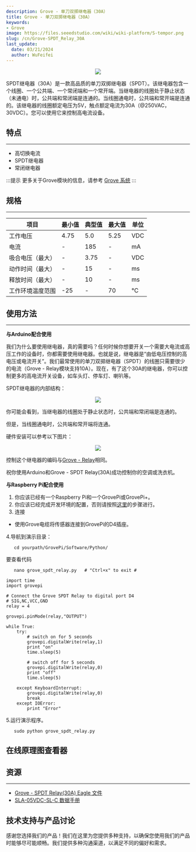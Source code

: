 ```yaml
---
description: Grove - 单刀双掷继电器（30A）
title: Grove - 单刀双掷继电器（30A）
keywords:
- Grove
image: https://files.seeedstudio.com/wiki/wiki-platform/S-tempor.png
slug: /cn/Grove-SPDT_Relay_30A
last_update:
  date: 03/21/2024
  author: WuFeifei
---
```


<div align="center"><img width={1000} src="https://files.seeedstudio.com/wiki/Grove-SPDT_Relay_30A/img/SPDT_Relay_01.jpg" /></div>

SPDT继电器（30A）是一款高品质的单刀双掷继电器（SPDT）。该继电器包含一个线圈、一个公共端、一个常闭端和一个常开端。当继电器的线圈处于静止状态（未通电）时，公共端和常闭端是连通的。当线圈通电时，公共端和常开端是连通的。该继电器的线圈额定电压为5V，触点额定电流为30A（@250VAC，30VDC）。您可以使用它来控制高电流设备。

## 特点

---

- 高切换电流
- SPDT继电器
- 常闭继电器

:::提示
  更多关于Grove模块的信息，请参考 [Grove 系统](https://wiki.seeedstudio.com/Grove_System/)
:::

## 规格

---
|项目| 最小值 | 典型值 | 最大值 | 单位 |
|---|---|---|---|---|
|工作电压| 4.75| 5.0| 5.25 |VDC|
|电流 |-|185|-| mA|
|吸合电压（最大） |-|3.75|-| VDC|
|动作时间（最大）|-| 15|-| ms|
|释放时间（最大）|-| 10|-| ms|
|工作环境温度范围| -25| - |70 |°C|

## 使用方法

---
**与Arduino配合使用**

我们为什么要使用继电器，真的需要吗？任何时候你想要开关一个需要大电流或高压工作的设备时，你都需要使用继电器。也就是说，继电器是“由低电压控制的高电压或电流开关”。我们最常使用的单刀双掷继电器（SPDT）的线圈只需要很少的电流（Grove - Relay模块支持10A）。现在，有了这个30A的继电器，你可以控制更多的高电流开关设备，如车头灯、停车灯、喇叭等。

SPDT继电器的内部结构：

<div align="center"><img width={1000} src="https://files.seeedstudio.com/wiki/Grove-SPDT_Relay_30A/img/Relay_Struction.jpg" /></div>

你可能会看到，当继电器的线圈处于静止状态时，公共端和常闭端是连通的。

但是，当线圈通电时，公共端和常开端将连通。

硬件安装可以参考以下图片：

<div align="center"><img width={1000} src="https://files.seeedstudio.com/wiki/Grove-SPDT_Relay_30A/img/SPDT_Relay.jpg" /></div>

控制这个继电器的编码与[Grove - Relay](https://wiki.seeedstudio.com/Grove-Relay/)相同。

祝你使用Arduino和Grove - SPDT Relay(30A)成功控制你的空调或洗衣机。

**与Raspberry Pi配合使用**

1. 你应该已经有一个Raspberry Pi和一个GrovePi或GrovePi+。
2. 你应该已经完成开发环境的配置，否则请按照[这里](https://wiki.seeedstudio.com/GrovePi_Plus#Introducing_the_GrovePi.2B)的步骤进行。
3. 连接

- 使用Grove电缆将传感器连接到GrovePi的D4插座。

4.导航到演示目录：

```
   cd yourpath/GrovePi/Software/Python/
```

要查看代码

```
   nano grove_spdt_relay.py   # "Ctrl+x" to exit #
```

```
import time
import grovepi

# Connect the Grove SPDT Relay to digital port D4
# SIG,NC,VCC,GND
relay = 4

grovepi.pinMode(relay,"OUTPUT")

while True:
    try:
        # switch on for 5 seconds
        grovepi.digitalWrite(relay,1)
        print "on"
        time.sleep(5)

        # switch off for 5 seconds
        grovepi.digitalWrite(relay,0)
        print "off"
        time.sleep(5)

    except KeyboardInterrupt:
        grovepi.digitalWrite(relay,0)
        break
    except IOError:
        print "Error"
```

5.运行演示程序。

```
   sudo python grove_spdt_relay.py
```

## 在线原理图查看器

<div className="altium-ecad-viewer" data-project-src="https://files.seeedstudio.com/wiki/Grove-SPDT_Relay_30A/res/Grove_-_SPDT_Relay(30A)_Eagle_File.zip" style={{borderRadius: '0px 0px 4px 4px', height: 500, borderStyle: 'solid', borderWidth: 1, borderColor: 'rgb(241, 241, 241)', overflow: 'hidden', maxWidth: 1280, maxHeight: 700, boxSizing: 'border-box'}}>
</div>

## 资源

---

- [Grove - SPDT Relay(30A) Eagle 文件](https://files.seeedstudio.com/wiki/Grove-SPDT_Relay_30A/res/Grove_-_SPDT_Relay(30A)_Eagle_File.zip)
- [SLA-05VDC-SL-C 数据手册](https://files.seeedstudio.com/wiki/Grove-SPDT_Relay_30A/res/SLA-05VDC-SL-C_Datasheet.pdf)

## 技术支持与产品讨论

感谢您选择我们的产品！我们在这里为您提供多种支持，以确保您使用我们的产品时能够尽可能顺畅。我们提供多种沟通渠道，以满足不同的偏好和需求。

<div class="button_tech_support_container">
<a href="https://forum.seeedstudio.com/" class="button_forum"></a> 
<a href="https://www.seeedstudio.com/contacts" class="button_email"></a>
</div>

<div class="button_tech_support_container">
<a href="https://discord.gg/eWkprNDMU7" class="button_discord"></a> 
<a href="https://github.com/Seeed-Studio/wiki-documents/discussions/69" class="button_discussion"></a>
</div>
